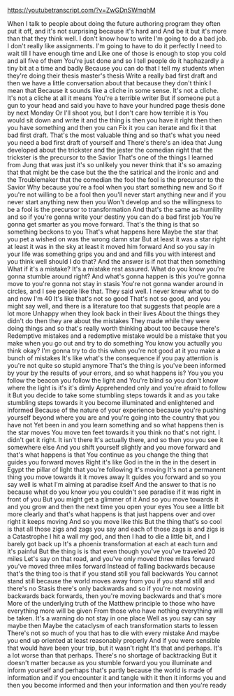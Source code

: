 https://youtubetranscript.com/?v=ZwGDnSWmqhM

 When I talk to people about doing the future authoring program they often put it off, and it's not surprising because it's hard and And be it but it's more than that they think well. I don't know how to write I'm going to do a bad job. I don't really like assignments. I'm going to have to do it perfectly I need to wait till I have enough time and Like one of those is enough to stop you cold and all five of them You're just done and so I tell people do it haphazardly a tiny bit at a time and badly Because you can do that I tell my students when they're doing their thesis master's thesis Write a really bad first draft and then we have a little conversation about that because they don't think I mean that Because it sounds like a cliche in some sense. It's not a cliche. It's not a cliche at all it means You're a terrible writer But if someone put a gun to your head and said you have to have your hundred page thesis done by next Monday Or I'll shoot you, but I don't care how terrible it is You would sit down and write it and the thing is then you have it right then then you have something and then you can Fix it you can iterate and fix it that bad first draft. That's the most valuable thing and so that's what you need you need a bad first draft of yourself and There's there's an idea that Jung developed about the trickster and the jester the comedian right that the trickster is the precursor to the Savior That's one of the things I learned from Jung that was just it's so unlikely you never think that it's so amazing that that might be the case but the the the satirical and the ironic and and the Troublemaker that the comedian the fool the fool is the precursor to the Savior Why because you're a fool when you start something new and So if you're not willing to be a fool then you'll never start anything new and if you never start anything new then you Won't develop and so the willingness to be a fool is the precursor to transformation And that's the same as humility and so if you're gonna write your destiny you can do a bad first job You're gonna get smarter as you move forward. That's the thing is that so something beckons to you That's what happens here Maybe the star that you pet a wished on was the wrong damn star But at least it was a star right at least it was in the sky at least it moved him forward And so you say in your life was something grips you and and and fills you with interest and you think well should I do that? And the answer is if not that then something What if it's a mistake? It's a mistake rest assured. What do you know you're gonna stumble around right? And what's gonna happen is this you're gonna move to you're gonna not stay in stasis You're not gonna wander around in circles, and I see people like that. They said well. I never knew what to do and now I'm 40 It's like that's not so good That's not so good, and you might say well, and there is a literature too that suggests that people are a lot more Unhappy when they look back in their lives About the things they didn't do then they are about the mistakes They made while they were doing things and so that's really worth thinking about too because there's Redemptive mistakes and a redemptive mistake would be a mistake that you make when you go out and try to do something You know you actually you think okay? I'm gonna try to do this when you're not good at it you make a bunch of mistakes It's like what's the consequence if you pay attention is you're not quite so stupid anymore That's the thing is you've been informed by your by the results of your errors, and so what happens is? You you you follow the beacon you follow the light and You're blind so you don't know where the light is it's it's dimly Apprehended only and you're afraid to follow it But you decide to take some stumbling steps towards it and as you take stumbling steps towards it you become illuminated and enlightened and informed Because of the nature of your experience because you're pushing yourself beyond where you are and you're going into the country that you have not Yet been in and you learn something and so what happens then is the star moves You move ten feet towards it you think no that's not right. I didn't get it right. It isn't there It's actually there, and so then you you see it somewhere else And you shift yourself slightly and you move forward and that's what happens is that You continue as you change the thing that guides you forward moves Right it's like God in the in the in the desert in Egypt the pillar of light that you're following it's moving It's not a permanent thing you move towards it it moves away It guides you forward and so you say well is what I'm aiming at paradise itself And the answer to that is no because what do you know you you couldn't see paradise if it was right in front of you But you might get a glimmer of it And so you move towards it and you grow and then the next time you open your eyes You see a little bit more clearly and that's what happens is that just happens over and over right it keeps moving And so you move like this But the thing that's so cool is that all those zigs and zags you say and each of those zags is and zigs is a Catastrophe I hit a wall my god, and then I had to die a little bit, and I barely got back up It's a phoenix transformation at each at each turn and it's painful But the thing is is that even though you've you've traveled 20 miles Let's say on that road, and you've only moved three miles forward you've moved three miles forward Instead of falling backwards because that's the thing too is that if you stand still you fall backwards You cannot stand still because the world moves away from you if you stand still and there's no Stasis there's only backwards and so if you're not moving backwards back forwards, then you're moving backwards and that's more More of the underlying truth of the Matthew principle to those who have everything more will be given From those who have nothing everything will be taken. It's a warning do not stay in one place Well as you say can say maybe then Maybe the cataclysm of each transformation starts to lessen There's not so much of you that has to die with every mistake And maybe you end up oriented at least reasonably properly And if you were sensible that would have been your trip, but it wasn't right It's that and perhaps. It's a lot worse than that perhaps. There's no shortage of backtracking But it doesn't matter because as you stumble forward you you illuminate and inform yourself and perhaps that's partly because the world is made of information and if you encounter it and tangle with it then it informs you and then you become informed and then your information and then you're ready